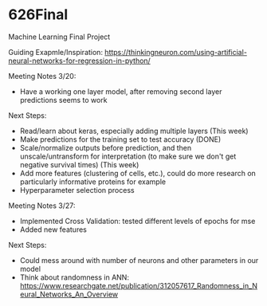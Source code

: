 # 626Final
Machine Learning Final Project

Guiding Exapmle/Inspiration:
https://thinkingneuron.com/using-artificial-neural-networks-for-regression-in-python/


Meeting Notes 3/20:
- Have a working one layer model, after removing second layer predictions seems to work

Next Steps:
- Read/learn about keras, especially adding multiple layers (This week)
- Make predictions for the training set to test accuracy (DONE)
- Scale/normalize outputs before prediction, and then unscale/untransform for interpretation (to make sure we don't get negative survival times) (This week)
- Add more features (clustering of cells, etc.), could do more research on particularly informative proteins for example
- Hyperparameter selection process

Meeting Notes 3/27:
- Implemented Cross Validation: tested different levels of epochs for mse
- Added new features

Next Steps:
- Could mess around with number of neurons and other parameters in our model
- Think about randomness in ANN: https://www.researchgate.net/publication/312057617_Randomness_in_Neural_Networks_An_Overview
